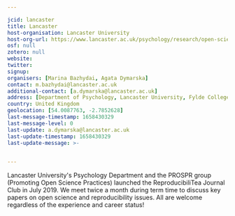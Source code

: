 ```yaml
---

jcid: lancaster
title: Lancaster
host-organisation: Lancaster University
host-org-url: https://www.lancaster.ac.uk/psychology/research/open-science/
osf: null
zotero: null
website: 
twitter: 
signup: 
organisers: [Marina Bazhydai, Agata Dymarska]
contact: m.bazhydai@lancaster.ac.uk
additional-contact: [a.dymarska@lancaster.ac.uk]
address: [Department of Psychology, Lancaster University, Fylde College, Lancaster, LA1 4YW]
country: United Kingdom
geolocation: [54.0087763, -2.7852628]
last-message-timestamp: 1658430329
last-message-level: 0
last-update: a.dymarska@lancaster.ac.uk
last-update-timestamp: 1658430329
last-update-message: >-
  

---
```


Lancaster University's Psychology Department and the PROSPR group (Promoting Open Science Practices) launched the ReproducibiliTea Journal Club in July 2019. We meet twice a month during term time to discuss key papers on open science and reproducibility issues. All are welcome regardless of the experience and career status!
